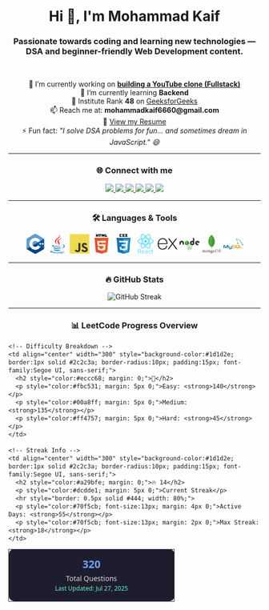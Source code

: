 <h1 align="center">Hi 👋, I'm Mohammad Kaif</h1>
<h3 align="center">Passionate towards coding and learning new technologies — DSA and beginner-friendly Web Development content.</h3>

<br />

<p align="center">
  🔭 I’m currently working on <a href="https://github.com/mod-kaif07/Advance_backend_learnig-with-project.git" target="_blank"><b>building a YouTube clone (Fullstack)</b></a><br />
  🌱 I’m currently learning <b>Backend</b><br />
  🏅 Institute Rank <b>48</b> on <a href="https://auth.geeksforgeeks.org/user/mohammadk3els" target="_blank">GeeksforGeeks</a><br />
  📫 Reach me at: <b>mohammadkaif6660@gmail.com</b><br />
  📄 <a href="https://drive.google.com/file/d/1_GpX8qLr1JnNSa_tKbZlUeSyKex0lUub/view?usp=drive_link" target="_blank">View my Resume</a><br />
  ⚡ Fun fact: <i>"I solve DSA problems for fun... and sometimes dream in JavaScript." 😄</i>
</p>

---

<h3 align="center">🌐 Connect with me</h3>
<p align="center">
  <a href="https://linkedin.com/in/mohammad-kaif" target="_blank">
    <img src="https://img.shields.io/badge/LinkedIn-%230077B5.svg?&style=for-the-badge&logo=linkedin&logoColor=white" />
  </a>
  <a href="https://fb.com/mohammadkaif" target="_blank">
    <img src="https://img.shields.io/badge/Facebook-%231877F2.svg?&style=for-the-badge&logo=facebook&logoColor=white" />
  </a>
  <a href="https://instagram.com/kaif_07official" target="_blank">
    <img src="https://img.shields.io/badge/Instagram-%23E4405F.svg?&style=for-the-badge&logo=instagram&logoColor=white" />
  </a>
  <a href="https://codeforces.com/profile/mohammadkaif" target="_blank">
    <img src="https://img.shields.io/badge/Codeforces-1F8ACB?style=for-the-badge&logo=codeforces&logoColor=white" />
  </a>
  <a href="https://leetcode.com/mdkaif1124" target="_blank">
    <img src="https://img.shields.io/badge/LeetCode-%23FFA116.svg?style=for-the-badge&logo=leetcode&logoColor=black" />
  </a>
  <a href="https://auth.geeksforgeeks.org/user/mohammadk3els" target="_blank">
    <img src="https://img.shields.io/badge/GeeksforGeeks-1f8b4c?style=for-the-badge&logo=GeeksforGeeks&logoColor=white" />
  </a>
</p>

---

<h3 align="center">🛠️ Languages & Tools</h3>
<p align="center">
  <img src="https://raw.githubusercontent.com/devicons/devicon/master/icons/cplusplus/cplusplus-original.svg" alt="C++" width="40" height="40" />
  <img src="https://raw.githubusercontent.com/devicons/devicon/master/icons/java/java-original.svg" alt="Java" width="40" height="40" />
  <img src="https://raw.githubusercontent.com/devicons/devicon/master/icons/javascript/javascript-original.svg" alt="JavaScript" width="40" height="40" />
  <img src="https://raw.githubusercontent.com/devicons/devicon/master/icons/html5/html5-original-wordmark.svg" alt="HTML5" width="40" height="40" />
  <img src="https://raw.githubusercontent.com/devicons/devicon/master/icons/css3/css3-original-wordmark.svg" alt="CSS3" width="40" height="40" />
  <img src="https://raw.githubusercontent.com/devicons/devicon/master/icons/react/react-original-wordmark.svg" alt="React" width="40" height="40" />
  <img src="https://raw.githubusercontent.com/devicons/devicon/master/icons/express/express-original.svg" alt="Express.js" width="40" height="40" />
  <img src="https://raw.githubusercontent.com/devicons/devicon/master/icons/nodejs/nodejs-original-wordmark.svg" alt="Node.js" width="40" height="40" />
  <img src="https://raw.githubusercontent.com/devicons/devicon/master/icons/mongodb/mongodb-original-wordmark.svg" alt="MongoDB" width="40" height="40" />
  <img src="https://raw.githubusercontent.com/devicons/devicon/master/icons/mysql/mysql-original-wordmark.svg" alt="MySQL" width="40" height="40" />
</p>

---

<h3 align="center">🔥 GitHub Stats</h3>
<p align="center">
  <img src="https://github-readme-streak-stats.herokuapp.com/?user=mod-kaif07&theme=tokyonight&hide_border=false" alt="GitHub Streak" width="60%" />
</p>

---

<h3 align="center">📊 LeetCode Progress Overview</h3>

<table align="center">
  <tr>
    <!-- Total Questions Solved -->
    <td align="center" width="300" style="background-color:#1d1d2e; border:1px solid #2c2c3a; border-radius:10px; padding:15px; font-family:Segoe UI, sans-serif;">
      <h2 style="color:#70a1ff; margin: 0;">320</h2>
      <p style="color:#dcdde1; margin: 5px 0 0;">Total Questions</p>
      <p style="color:#70f5cb; font-size:12px; margin: 2px 0;">Last Updated: Jul 27, 2025</p>
    </td>

    <!-- Difficulty Breakdown -->
    <td align="center" width="300" style="background-color:#1d1d2e; border:1px solid #2c2c3a; border-radius:10px; padding:15px; font-family:Segoe UI, sans-serif;">
      <h2 style="color:#eccc68; margin: 0;">🎯</h2>
      <p style="color:#fbc531; margin: 5px 0;">Easy: <strong>140</strong></p>
      <p style="color:#00a8ff; margin: 5px 0;">Medium: <strong>135</strong></p>
      <p style="color:#ff4757; margin: 5px 0;">Hard: <strong>45</strong></p>
    </td>

    <!-- Streak Info -->
    <td align="center" width="300" style="background-color:#1d1d2e; border:1px solid #2c2c3a; border-radius:10px; padding:15px; font-family:Segoe UI, sans-serif;">
      <h2 style="color:#a29bfe; margin: 0;">🔥 14</h2>
      <p style="color:#dcdde1; margin: 5px 0;">Current Streak</p>
      <hr style="border: 0.5px solid #444; width: 80%;">
      <p style="color:#70f5cb; font-size:13px; margin: 4px 0;">Active Days: <strong>55</strong></p>
      <p style="color:#70f5cb; font-size:13px; margin: 2px 0;">Max Streak: <strong>18</strong></p>
    </td>
  </tr>
</table>


